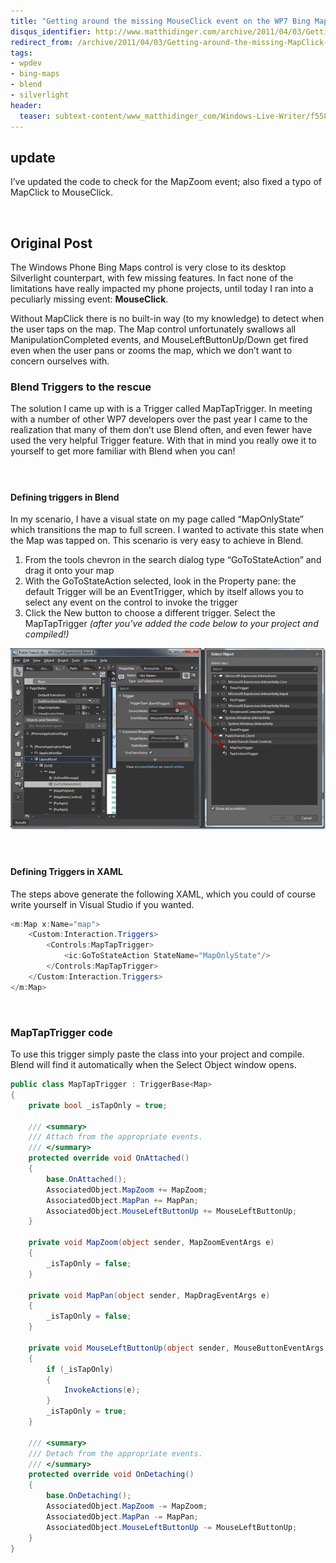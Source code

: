 ```yaml
---
title: "Getting around the missing MouseClick event on the WP7 Bing Maps control"
disqus_identifier: http://www.matthidinger.com/archive/2011/04/03/Getting-around-the-missing-MapClick-event-on-the-WP7-Bing.aspx
redirect_from: /archive/2011/04/03/Getting-around-the-missing-MapClick-event-on-the-WP7-Bing.aspx/
tags: 
- wpdev
- bing-maps
- blend
- silverlight
header:
  teaser: subtext-content/www_matthidinger_com/Windows-Live-Writer/f558d26ebae1_B4AB/SNAGHTML64ad1bd5_thumb.png
---
```

update
------

I’ve updated the code to check for the MapZoom event; also fixed a typo of MapClick to MouseClick.

 

Original Post
-------------

The Windows Phone Bing Maps control is very close to its desktop Silverlight counterpart, with few missing features. In fact none of the limitations have really impacted my phone projects, until today I ran into a peculiarly missing event: **MouseClick**.

Without MapClick there is no built-in way (to my knowledge) to detect when the user taps on the map. The Map control unfortunately swallows all ManipulationCompleted events, and MouseLeftButtonUp/Down get fired even when the user pans or zooms the map, which we don’t want to concern ourselves with.

### Blend Triggers to the rescue

The solution I came up with is a Trigger called MapTapTrigger. In meeting with a number of other WP7 developers over the past year I came to the realization that many of them don’t use Blend often, and even fewer have used the very helpful Trigger feature. With that in mind you really owe it to yourself to get more familiar with Blend when you can!

####  

#### Defining triggers in Blend

In my scenario, I have a visual state on my page called “MapOnlyState” which transitions the map to full screen. I wanted to activate this state when the Map was tapped on. This scenario is very easy to achieve in Blend.

1.  From the tools chevron in the search dialog type “GoToStateAction” and drag it onto your map
2.  With the GoToStateAction selected, look in the Property pane: the default Trigger will be an EventTrigger, which by itself allows you to select any event on the control to invoke the trigger
3.  Click the New button to choose a different trigger. Select the MapTapTrigger *(after you’ve added the code below to your project and compiled!)* 

![](/images/subtext-content/www_matthidinger_com/Windows-Live-Writer/f558d26ebae1_B4AB/SNAGHTML64ad1bd5_thumb.png)


####  

#### Defining Triggers in XAML

The steps above generate the following XAML, which you could of course write yourself in Visual Studio if you wanted.

```csharp
<m:Map x:Name="map">
    <Custom:Interaction.Triggers>
        <Controls:MapTapTrigger>
            <ic:GoToStateAction StateName="MapOnlyState"/>
        </Controls:MapTapTrigger>
    </Custom:Interaction.Triggers>
</m:Map>
```

 

### MapTapTrigger code

To use this trigger simply paste the class into your project and compile. Blend will find it automatically when the Select Object window opens.

```csharp
public class MapTapTrigger : TriggerBase<Map>
{
    private bool _isTapOnly = true;

    /// <summary>
    /// Attach from the appropriate events.
    /// </summary>
    protected override void OnAttached()
    {
        base.OnAttached();
        AssociatedObject.MapZoom += MapZoom;
        AssociatedObject.MapPan += MapPan;
        AssociatedObject.MouseLeftButtonUp += MouseLeftButtonUp;
    }

    private void MapZoom(object sender, MapZoomEventArgs e)
    {
        _isTapOnly = false;
    }

    private void MapPan(object sender, MapDragEventArgs e)
    {
        _isTapOnly = false;
    }

    private void MouseLeftButtonUp(object sender, MouseButtonEventArgs e)
    {
        if (_isTapOnly)
        {
            InvokeActions(e);
        }
        _isTapOnly = true;
    }

    /// <summary>
    /// Detach from the appropriate events.
    /// </summary>
    protected override void OnDetaching()
    {
        base.OnDetaching();
        AssociatedObject.MapZoom -= MapZoom;
        AssociatedObject.MapPan -= MapPan;
        AssociatedObject.MouseLeftButtonUp -= MouseLeftButtonUp;
    }
}
```



